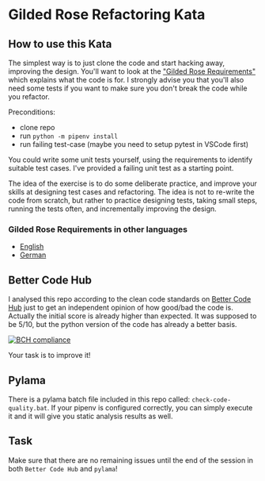 # Gilded Rose Refactoring Kata
## How to use this Kata

The simplest way is to just clone the code and start hacking away, improving the design. You'll want to look at the ["Gilded Rose Requirements"](https://github.com/emilybache/GildedRose-Refactoring-Kata/tree/master/GildedRoseRequirements.txt) which explains what the code is for. I strongly advise you that you'll also need some tests if you want to make sure you don't break the code while you refactor.

Preconditions:

* clone repo
* run `python -m pipenv install`
* run failing test-case (maybe you need to setup pytest in VSCode first)

You could write some unit tests yourself, using the requirements to identify suitable test cases. I've provided a failing unit test as a starting point.

The idea of the exercise is to do some deliberate practice, and improve your skills at designing test cases and refactoring. The idea is not to re-write the code from scratch, but rather to practice designing tests, taking small steps, running the tests often, and incrementally improving the design. 

### Gilded Rose Requirements in other languages 

- [English](GildedRoseRequirements.md)
- [German](GildedRoseRequirements_de.md)

## Better Code Hub

I analysed this repo according to the clean code standards on [Better Code Hub](https://bettercodehub.com) just to get an independent opinion of how good/bad the code is. Actually the initial score is already higher than expected. It was supposed to be 5/10, but the python version of the code has already a better basis.

[![BCH compliance](https://bettercodehub.com/edge/badge/besessener/Refactoring-Kata?branch=main)](https://bettercodehub.com/) 

Your task is to improve it!

## Pylama

There is a pylama batch file included in this repo called: `check-code-quality.bat`. If your pipenv is configured correctly, you can simply execute it and it will give you static analysis results as well. 

## Task

Make sure that there are no remaining issues until the end of the session in both `Better Code Hub` and `pylama`!
